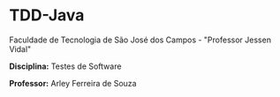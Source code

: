 # TDD-Java

Faculdade de Tecnologia de São José dos Campos - "Professor Jessen Vidal"

**Disciplina:** Testes de Software

**Professor:** Arley Ferreira de Souza